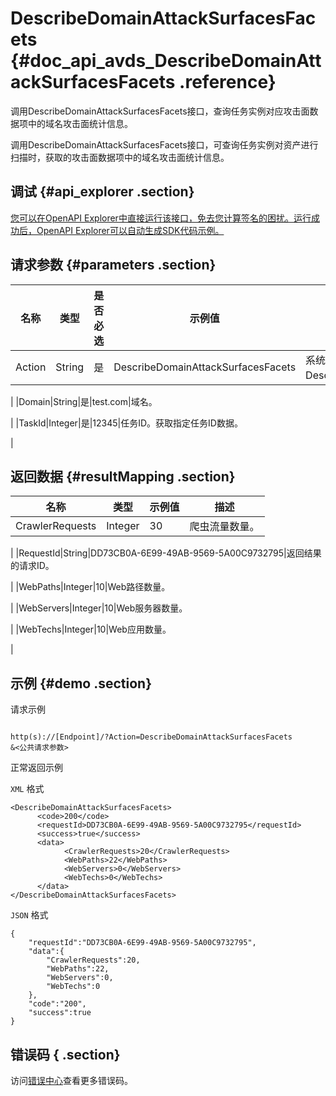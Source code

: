 # DescribeDomainAttackSurfacesFacets {#doc_api_avds_DescribeDomainAttackSurfacesFacets .reference}

调用DescribeDomainAttackSurfacesFacets接口，查询任务实例对应攻击面数据项中的域名攻击面统计信息。

调用DescribeDomainAttackSurfacesFacets接口，可查询任务实例对资产进行扫描时，获取的攻击面数据项中的域名攻击面统计信息。

## 调试 {#api_explorer .section}

[您可以在OpenAPI Explorer中直接运行该接口，免去您计算签名的困扰。运行成功后，OpenAPI Explorer可以自动生成SDK代码示例。](https://api.aliyun.com/#product=avds&api=DescribeDomainAttackSurfacesFacets&type=RPC&version=2017-11-29)

## 请求参数 {#parameters .section}

|名称|类型|是否必选|示例值|描述|
|--|--|----|---|--|
|Action|String|是|DescribeDomainAttackSurfacesFacets|系统规定参数。取值：DescribeDomainAttackSurfacesFacets。

 |
|Domain|String|是|test.com|域名。

 |
|TaskId|Integer|是|12345|任务ID。获取指定任务ID数据。

 |

## 返回数据 {#resultMapping .section}

|名称|类型|示例值|描述|
|--|--|---|--|
|CrawlerRequests|Integer|30|爬虫流量数量。

 |
|RequestId|String|DD73CB0A-6E99-49AB-9569-5A00C9732795|返回结果的请求ID。

 |
|WebPaths|Integer|10|Web路径数量。

 |
|WebServers|Integer|10|Web服务器数量。

 |
|WebTechs|Integer|10|Web应用数量。

 |

## 示例 {#demo .section}

请求示例

``` {#request_demo}

http(s)://[Endpoint]/?Action=DescribeDomainAttackSurfacesFacets
&<公共请求参数>

```

正常返回示例

`XML` 格式

``` {#xml_return_success_demo}
<DescribeDomainAttackSurfacesFacets>
	  <code>200</code>
	  <requestId>DD73CB0A-6E99-49AB-9569-5A00C9732795</requestId>
	  <success>true</success>
	  <data>
		    <CrawlerRequests>20</CrawlerRequests>
		    <WebPaths>22</WebPaths>
		    <WebServers>0</WebServers>
		    <WebTechs>0</WebTechs>
	  </data>
</DescribeDomainAttackSurfacesFacets>
```

`JSON` 格式

``` {#json_return_success_demo}
{
	"requestId":"DD73CB0A-6E99-49AB-9569-5A00C9732795",
	"data":{
		"CrawlerRequests":20,
		"WebPaths":22,
		"WebServers":0,
		"WebTechs":0
	},
	"code":"200",
	"success":true
}
```

## 错误码 { .section}

访问[错误中心](https://error-center.alibabacloud.com/status/product/avds)查看更多错误码。

